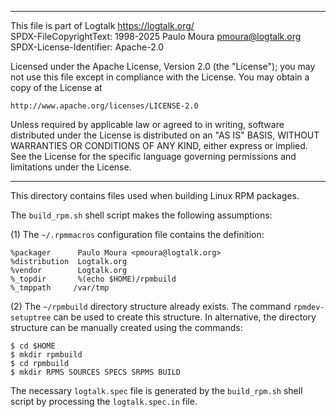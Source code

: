 ________________________________________________________________________

This file is part of Logtalk <https://logtalk.org/>  
SPDX-FileCopyrightText: 1998-2025 Paulo Moura <pmoura@logtalk.org>  
SPDX-License-Identifier: Apache-2.0

Licensed under the Apache License, Version 2.0 (the "License");
you may not use this file except in compliance with the License.
You may obtain a copy of the License at

    http://www.apache.org/licenses/LICENSE-2.0

Unless required by applicable law or agreed to in writing, software
distributed under the License is distributed on an "AS IS" BASIS,
WITHOUT WARRANTIES OR CONDITIONS OF ANY KIND, either express or implied.
See the License for the specific language governing permissions and
limitations under the License.
________________________________________________________________________


This directory contains files used when building Linux RPM packages.

The `build_rpm.sh` shell script makes the following assumptions:

(1) The `~/.rpmmacros` configuration file contains the definition:

	%packager      Paulo Moura <pmoura@logtalk.org>
	%distribution  Logtalk.org
	%vendor        Logtalk.org
	%_topdir       %(echo $HOME)/rpmbuild
	%_tmppath     /var/tmp

(2) The `~/rpmbuild` directory structure already exists. The command
`rpmdev-setuptree` can be used to create this structure. In alternative,
the directory structure can be manually created using the commands:

	$ cd $HOME
	$ mkdir rpmbuild
	$ cd rpmbuild
	$ mkdir RPMS SOURCES SPECS SRPMS BUILD

The necessary `logtalk.spec` file is generated by the `build_rpm.sh`
shell script by processing the `logtalk.spec.in` file.
